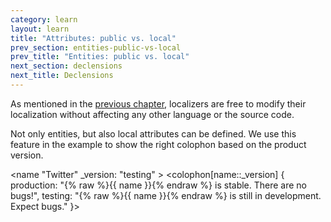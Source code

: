 ```yaml
---
category: learn
layout: learn
title: "Attributes: public vs. local"
prev_section: entities-public-vs-local
prev_title: "Entities: public vs. local"
next_section: declensions
next_title: Declensions
---
```


<section class="clearfix">
  <div class="left">
    <p>As mentioned in the <a href="{% post_url 2012-07-14-entities-public-vs-local %}">previous chapter</a>, localizers are free to modify their localization without affecting any other language or the source code.</p>
    <p>Not only entities, but also local attributes can be defined. We use this feature in the example to show the right colophon based on the product version.</p>
  </div>
  <div class="right">
    <div class="editor sourceEditor height15"
      id="sourceEditor1"
      data-source="sourceEditor1"
      data-output="output1"
    >&lt;name "Twitter"
 _version: "testing"
&gt;
&lt;colophon[name::_version] {
  production: "{% raw %}{{ name }}{% endraw %} is stable. There are no bugs!",
  testing: "{% raw %}{{ name }}{% endraw %} is still in development. Expect bugs."
}&gt;
    </div>
    <dl id="output1">
    </dl>
  </div>
</section>
